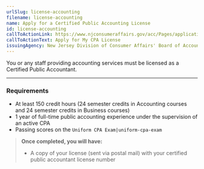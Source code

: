 ```yaml
---
urlSlug: license-accounting
filename: license-accounting
name: Apply for a Certified Public Accounting License
id: license-accounting
callToActionLink: https://www.njconsumeraffairs.gov/acc/Pages/applications.aspx
callToActionText: Apply for My CPA License
issuingAgency: New Jersey Division of Consumer Affairs' Board of Accountancy
---
```

You or any staff providing accounting services must be licensed as a Certified Public Accountant.

- - -

### Requirements

* At least 150 credit hours (24 semester credits in Accounting courses and 24 semester credits in Business courses)
* 1 year of full-time public accounting experience under the supervision of an active CPA
* Passing scores on the `Uniform CPA Exam|uniform-cpa-exam` 



> **Once completed, you will have:**
>
> * A copy of your license (sent via postal mail) with your certified public accountant license number